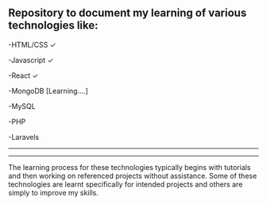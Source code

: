 Repository to document my learning of various technologies like:
------------------
-HTML/CSS  ✓

-Javascript ✓

-React ✓

-MongoDB [Learning....]

-MySQL

-PHP

-Laravels

------------------
------------------
The learning process for these technologies typically begins with tutorials and then working on referenced projects without assistance.
Some of these technologies are learnt specifically for intended projects and others are simply to improve my skills.
